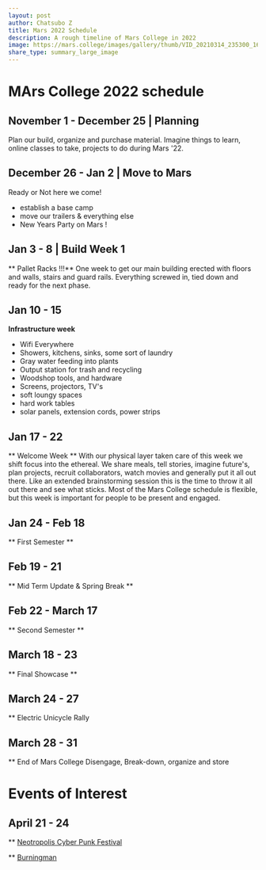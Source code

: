 ```yaml
---
layout: post
author: Chatsubo Z
title: Mars 2022 Schedule
description: A rough timeline of Mars College in 2022
image: https://mars.college/images/gallery/thumb/VID_20210314_235300_163.mp4
share_type: summary_large_image
---
```

# MArs College 2022 schedule
## November 1 - December 25 | Planning  
Plan our build, organize and purchase material. Imagine things to learn, online classes  to take, projects to do during Mars '22.

## December 26 - Jan 2 | Move to Mars
Ready or Not here we come!  
* establish a base camp 
* move our trailers & everything else
* New Years Party on Mars !

## Jan 3 - 8 | Build Week 1
** Pallet Racks !!!**
One week to get our main building erected with floors and walls, stairs and guard rails. Everything screwed in, tied down and ready for the next phase.

## Jan 10 - 15
**Infrastructure week**
* Wifi Everywhere
* Showers, kitchens, sinks, some sort of laundry
* Gray water feeding into plants
* Output station for trash and recycling
* Woodshop tools, and hardware
* Screens, projectors, TV's 
* soft loungy spaces
* hard work tables
* solar panels, extension cords, power strips

## Jan 17 - 22
** Welcome Week **
With our physical layer taken care of this week we shift focus into the ethereal. We share meals, tell stories, imagine future's, plan projects, recruit collaborators, watch movies and generally put it all out there. Like an extended brainstorming session this is the time to throw it all out there and see what sticks. Most of the Mars College schedule is flexible, but this week is important for people to be present and engaged.

## Jan 24 - Feb 18
** First Semester **

## Feb 19 - 21
** Mid Term Update & Spring Break **

## Feb 22 - March 17
** Second Semester **

## March 18 - 23 
** Final Showcase **

## March 24 - 27
** Electric Unicycle Rally

## March 28 - 31
** End of Mars College
Disengage, Break-down, organize and store
  
  
# Events of Interest
## April 21 - 24
** [Neotropolis Cyber Punk Festival](https://www.neotropolis.com/about)
  
** [Burningman](https://burningman.org/)
